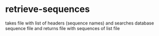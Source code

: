 # retrieve-sequences
takes file with list of headers (sequence names) and searches database sequence file and returns file with sequences of list file
